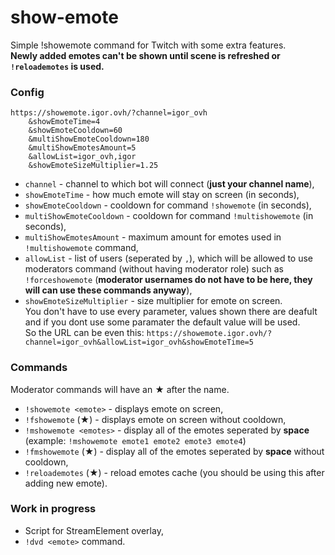 # show-emote

Simple !showemote command for Twitch with some extra features.  
**Newly added emotes can't be shown until scene is refreshed or `!reloademotes` is used.**

### Config

```
https://showemote.igor.ovh/?channel=igor_ovh
    &showEmoteTime=4
    &showEmoteCooldown=60
    &multiShowEmoteCooldown=180
    &multiShowEmotesAmount=5
    &allowList=igor_ovh,igor
    &showEmoteSizeMultiplier=1.25
```

- `channel` - channel to which bot will connect (**just your channel name**),
- `showEmoteTime` - how much emote will stay on screen (in seconds),
- `showEmoteCooldown` - cooldown for command `!showemote` (in seconds),
- `multiShowEmoteCooldown` - cooldown for command `!multishowemote` (in seconds),
- `multiShowEmotesAmount` - maximum amount for emotes used in `!multishowemote` command,
- `allowList` - list of users (seperated by `,`), which will be allowed to use moderators command (without having moderator role) such as `!forceshowemote` (**moderator usernames do not have to be here, they will can use these commands anyway**),
- `showEmoteSizeMultiplier` - size multiplier for emote on screen.  
  You don't have to use every parameter, values shown there are deafult and if you dont use some paramater the default value will be used.  
  So the URL can be even this: `https://showemote.igor.ovh/?channel=igor_ovh&allowList=igor_ovh&showEmoteTime=5`

### Commands

Moderator commands will have an ★ after the name.

- `!showemote <emote>` - displays emote on screen,
- `!fshowemote` (★) - displays emote on screen without cooldown,
- `!mshowemote <emotes>` - display all of the emotes seperated by **space** (example: `!mshowemote emote1 emote2 emote3 emote4`)
- `!fmshowemote` (★) - display all of the emotes seperated by **space** without cooldown,
- `!reloademotes` (★) - reload emotes cache (you should be using this after adding new emote).

### Work in progress

- Script for StreamElement overlay,
- `!dvd <emote>` command.
